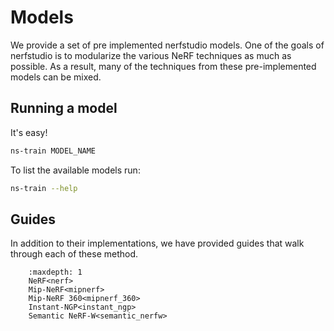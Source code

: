 # Models

We provide a set of pre implemented nerfstudio models. One of the goals of nerfstudio is to modularize the various NeRF techniques as much as possible. As a result, many of the techniques from these pre-implemented models can be mixed.

## Running a model

It's easy!

```bash
ns-train MODEL_NAME
```

To list the available models run:

```bash
ns-train --help
```

## Guides

In addition to their implementations, we have provided guides that walk through each of these method.

```{toctree}
    :maxdepth: 1
    NeRF<nerf>
    Mip-NeRF<mipnerf>
    Mip-NeRF 360<mipnerf_360>
    Instant-NGP<instant_ngp>
    Semantic NeRF-W<semantic_nerfw>
```
